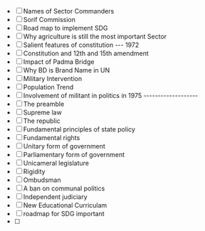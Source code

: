 
- [ ] Names of Sector Commanders
- [ ] Sorif Commission
- [ ] Road map to implement SDG
- [ ] Why agriculture is still the most important Sector
- [ ] Salient features of constitution --- 1972
- [ ] Constitution and 12th and 15th amendment
- [ ] Impact of Padma Bridge
- [ ] Why BD is Brand Name in UN
- [ ] Military Intervention
- [ ] Population Trend
- [ ] Involvement of militant in politics in 1975 -------------------
- [ ] The preamble
- [ ] Supreme law
- [ ] The republic
- [ ] Fundamental principles of state policy
- [ ] Fundamental rights
- [ ] Unitary form of government
- [ ] Parliamentary form of government
- [ ] Unicameral legislature
- [ ] Rigidity
- [ ] Ombudsman
- [ ] A ban on communal politics
- [ ] Independent judiciary
- [ ] New Educational Curriculam
- [ ] roadmap for SDG important
- [ ] 